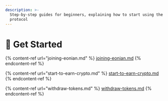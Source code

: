 ```yaml
---
description: >-
  Step-by-step guides for beginners, explaining how to start using the Eonian
  protocol
---
```


# 🚀 Get Started

{% content-ref url="joining-eonian.md" %}
[joining-eonian.md](joining-eonian.md)
{% endcontent-ref %}

{% content-ref url="start-to-earn-crypto.md" %}
[start-to-earn-crypto.md](start-to-earn-crypto.md)
{% endcontent-ref %}

{% content-ref url="withdraw-tokens.md" %}
[withdraw-tokens.md](withdraw-tokens.md)
{% endcontent-ref %}

